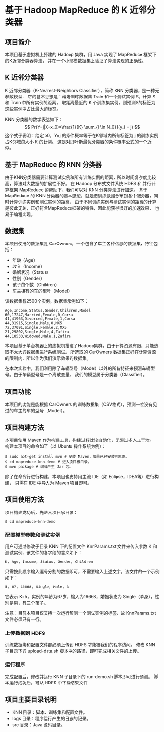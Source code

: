 # 基于 Hadoop MapReduce 的 K 近邻分类器

## 项目简介

本项目基于虚拟机上搭建的 Hadoop 集群，用 Java 实现了 MapReduce 框架下的K近邻分类器算法，
并在一个小规模数据集上验证了算法实现的正确性。

## K 近邻分类器

K 近邻分类器（K-Nearest-Neighbors Classifier），简称 KNN 分类器，是一种无参数模型，
它的基本思想是：给定训练数据集 Train 和一个测试实例 S，计算 S 和 Train 中所有实例的距离，
取距离最近的 K 个训练集实例，则预测S的标签为这些实例中占比最大的标签。

KNN 分类器的数学表达如下：
$$
Pr(Y=j|X=x_0)=\frac{1}{K} \sum_{i \in N_0} I(y_i = j)
$$
这个式子表明：给定 x0，Y=j 的条件概率等于在K邻域内所有标签为 j 的训练实例占K邻域的大小 K 的比例。
这是对贝叶斯最优分类器的条件概率公式的一个近似。

## 基于 MapReduce 的 KNN 分类器

由于KNN分类器需要计算测试实例和所有训练实例的距离，所以时间复杂度比较高，算法对大数据的扩展性不好。
在 Hadoop 分布式文件系统 HDFS 和 并行计算框架 MapReduce 的帮助下，我们可以对 KNN 分类算法进行加速。
基于 MapReduce 的 KNN 分类器的基本思想，就是把训练数据分布到各个服务器，同时计算训练实例和测试实例的距离，
由于不同训练实例与测试实例的距离的计算是彼此无关，正好符合MapReduce框架的特性，因此能获得很好的加速效果，
也易于编程实现。


## 数据集

本项目使用的数据集是 CarOwners，一个包含了车主各种信息的数据集，特征包括：

- 年龄（Age）
- 收入（Income）
- 婚姻状况（Status）
- 性别（Gender）
- 孩子的个数（Children）
- 车主拥有的车的型号（Model）

该数据集有2500个实例。数据集示例如下：
```csv
Age,Income,Status,Gender,Children,Model
60,17247,Married,Female,0,Corsa
41,41963,Divorced,Female,1,Corsa
44,31915,Single,Male,0,MX5
72,37091,Single,Female,2,MX5
21,29802,Single,Male,4,Zafira
44,18533,Widowed,Male,1,Zafira
```

本项目基于单台机器上的虚拟机搭建了Hadoop集群，由于计算资源有限，只能选取不太大的数据集进行系统测试。
所选取的 CarOwners 数据集正好在计算资源的限制内，所以作为我们演示效果的数据集。

在本次实验中，我们利用除了车辆型号（Model）以外的所有特征来预测车辆型号。由于车辆型号是一个离散变量，
我们的模型属于分类器（Classifier）。


## 项目功能

本项目的功能是能根据 CarOwners 的训练数据集（CSV格式），预测一位没有见过的车主的车的型号（Model）。

## 项目构建方法

本项目使用 Maven 作为构建工具，构建过程比较自动化，无须过多人工干涉。
构建本项目的命令如下（以 Ubuntu 操作系统为例）：

```shell
$ sudo apt-get install mvn # 安装 Maven，如果已经安装可忽略。
$ cd mapreduce-knn-demo # 进入项目根目录。
$ mvn package # 编译产生 Jar 包。
```

除了在命令行进行构建，本项目也支持用主流 IDE（如 Eclipse，IDEA等）进行构建，
只需在 IDE 中导入为 Maven 项目即可。

## 项目使用方法

项目构建成功后，先进入项目家目录：
```
$ cd mapreduce-knn-demo
```

### 配置模型参数和测试实例

用户可通过修改子目录 KNN 下的配置文件 KnnParams.txt 文件来传入参数 K 和测试实例，该文件的各字段的含义如下：
```
K, Age, Income, Status, Gender, Children
```
只需按此顺序输入逗号分割的数据即可，不需要输入上述文字。该文件的一个示例如下：
```csv
5, 67, 16668, Single, Male, 3
```
它表示 K=5，实例的年龄为67岁，输入为16668，婚姻状态为 Single（单身），性别是男，有三个孩子。

注意：目前本项目仅支持一次运行预测一个测试实例的标签，故 KnnParams.txt 文件必须只有一行。

### 上传数据到 HDFS

训练数据集和配置文件都必须上传到 HDFS 才能被我们的程序访问。
修改 KNN 子目录下的 upload-data.sh 脚本中的路径，即可完成相关文件的上传。

### 运行程序

完成配置后，修改并运行 KNN 子目录下的 run-demo.sh 脚本即可进行预测。
脚本运行成功后，可从 HDFS 中下载结果文件

## 项目主要目录说明

- KNN 目录：脚本、训练集和配置文件。
- logs 目录：程序运行产生的日志的记录。
- src 目录：Java 源码目录。
